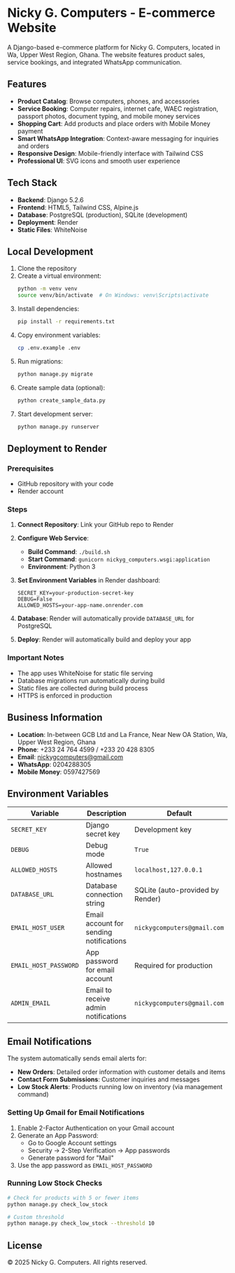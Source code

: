 # Nicky G. Computers - E-commerce Website

A Django-based e-commerce platform for Nicky G. Computers, located in Wa, Upper West Region, Ghana. The website features product sales, service bookings, and integrated WhatsApp communication.

## Features

- **Product Catalog**: Browse computers, phones, and accessories
- **Service Booking**: Computer repairs, internet cafe, WAEC registration, passport photos, document typing, and mobile money services
- **Shopping Cart**: Add products and place orders with Mobile Money payment
- **Smart WhatsApp Integration**: Context-aware messaging for inquiries and orders
- **Responsive Design**: Mobile-friendly interface with Tailwind CSS
- **Professional UI**: SVG icons and smooth user experience

## Tech Stack

- **Backend**: Django 5.2.6
- **Frontend**: HTML5, Tailwind CSS, Alpine.js
- **Database**: PostgreSQL (production), SQLite (development)
- **Deployment**: Render
- **Static Files**: WhiteNoise

## Local Development

1. Clone the repository
2. Create a virtual environment:
   ```bash
   python -m venv venv
   source venv/bin/activate  # On Windows: venv\Scripts\activate
   ```
3. Install dependencies:
   ```bash
   pip install -r requirements.txt
   ```
4. Copy environment variables:
   ```bash
   cp .env.example .env
   ```
5. Run migrations:
   ```bash
   python manage.py migrate
   ```
6. Create sample data (optional):
   ```bash
   python create_sample_data.py
   ```
7. Start development server:
   ```bash
   python manage.py runserver
   ```

## Deployment to Render

### Prerequisites
- GitHub repository with your code
- Render account

### Steps

1. **Connect Repository**: Link your GitHub repo to Render

2. **Configure Web Service**:
   - **Build Command**: `./build.sh`
   - **Start Command**: `gunicorn nickyg_computers.wsgi:application`
   - **Environment**: Python 3

3. **Set Environment Variables** in Render dashboard:
   ```
   SECRET_KEY=your-production-secret-key
   DEBUG=False
   ALLOWED_HOSTS=your-app-name.onrender.com
   ```

4. **Database**: Render will automatically provide `DATABASE_URL` for PostgreSQL

5. **Deploy**: Render will automatically build and deploy your app

### Important Notes

- The app uses WhiteNoise for static file serving
- Database migrations run automatically during build
- Static files are collected during build process
- HTTPS is enforced in production

## Business Information

- **Location**: In-between GCB Ltd and La France, Near New OA Station, Wa, Upper West Region, Ghana
- **Phone**: +233 24 764 4599 / +233 20 428 8305
- **Email**: nickygcomputers@gmail.com
- **WhatsApp**: 0204288305
- **Mobile Money**: 0597427569

## Environment Variables

| Variable | Description | Default |
|----------|-------------|---------|
| `SECRET_KEY` | Django secret key | Development key |
| `DEBUG` | Debug mode | `True` |
| `ALLOWED_HOSTS` | Allowed hostnames | `localhost,127.0.0.1` |
| `DATABASE_URL` | Database connection string | SQLite (auto-provided by Render) |
| `EMAIL_HOST_USER` | Email account for sending notifications | `nickygcomputers@gmail.com` |
| `EMAIL_HOST_PASSWORD` | App password for email account | Required for production |
| `ADMIN_EMAIL` | Email to receive admin notifications | `nickygcomputers@gmail.com` |

## Email Notifications

The system automatically sends email alerts for:

- **New Orders**: Detailed order information with customer details and items
- **Contact Form Submissions**: Customer inquiries and messages
- **Low Stock Alerts**: Products running low on inventory (via management command)

### Setting Up Gmail for Email Notifications

1. Enable 2-Factor Authentication on your Gmail account
2. Generate an App Password:
   - Go to Google Account settings
   - Security → 2-Step Verification → App passwords
   - Generate password for "Mail"
3. Use the app password as `EMAIL_HOST_PASSWORD`

### Running Low Stock Checks

```bash
# Check for products with 5 or fewer items
python manage.py check_low_stock

# Custom threshold
python manage.py check_low_stock --threshold 10
```

## License

© 2025 Nicky G. Computers. All rights reserved.
